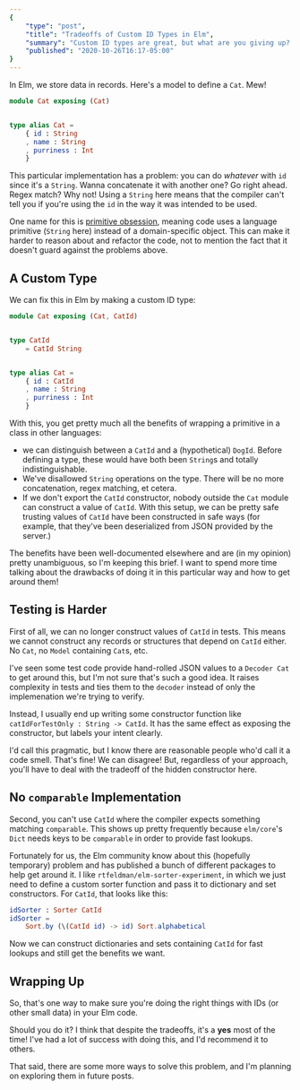 ```yaml
---
{
    "type": "post",
    "title": "Tradeoffs of Custom ID Types in Elm",
    "summary": "Custom ID types are great, but what are you giving up? Is it worth it?",
    "published": "2020-10-26T16:17-05:00"
}
---
```


In Elm, we store data in records.
Here's a model to define a `Cat`.
Mew!

```elm
module Cat exposing (Cat)


type alias Cat =
    { id : String
    , name : String
    , purriness : Int
    }
```

This particular implementation has a problem: you can do *whatever* with `id` since it's a `String`.
Wanna concatenate it with another one?
Go right ahead.
Regex match?
Why not!
Using a `String` here means that the compiler can't tell you if you're using the `id` in the way it was intended to be used.

One name for this is [primitive obsession](http://wiki.c2.com/?PrimitiveObsession), meaning code uses a language primitive (`String` here) instead of a domain-specific object.
This can make it harder to reason about and refactor the code, not to mention the fact that it doesn't guard against the problems above.

## A Custom Type

We can fix this in Elm by making a custom ID type:

```elm
module Cat exposing (Cat, CatId)


type CatId
    = CatId String


type alias Cat =
    { id : CatId
    , name : String
    , purriness : Int
    }
```

With this, you get pretty much all the benefits of wrapping a primitive in a class in other languages:

- we can distinguish between a `CatId` and a (hypothetical) `DogId`. Before defining a type, these would have both been `String`s and totally indistinguishable.
- We've disallowed `String` operations on the type. There will be no more concatenation, regex matching, et cetera.
- If we don't export the `CatId` constructor, nobody outside the `Cat` module can construct a value of `CatId`. With this setup, we can be pretty safe trusting values of `CatId` have been constructed in safe ways (for example, that they've been deserialized from JSON provided by the server.)

The benefits have been well-documented elsewhere and are (in my opinion) pretty unambiguous, so I'm keeping this brief.
I want to spend more time talking about the drawbacks of doing it in this particular way and how to get around them!

## Testing is Harder

First of all, we can no longer construct values of `CatId` in tests.
This means we cannot construct any records or structures that depend on `CatId` either.
No `Cat`, no `Model` containing `Cat`s, etc.

I've seen some test code provide hand-rolled JSON values to a `Decoder Cat` to get around this, but I'm not sure that's such a good idea.
It raises complexity in tests and ties them to the `decoder` instead of only the implemenation we're trying to verify.

Instead, I usually end up writing some constructor function like `catIdForTestOnly : String -> CatId`.
It has the same effect as exposing the constructor, but labels your intent clearly.

I'd call this pragmatic, but I know there are reasonable people who'd call it a code smell.
That's fine!
We can disagree!
But, regardless of your approach, you'll have to deal with the tradeoff of the hidden constructor here.

## No `comparable` Implementation

Second, you can't use `CatId` where the compiler expects something matching `comparable`.
This shows up pretty frequently because `elm/core`'s `Dict` needs keys to be `comparable` in order to provide fast lookups.

Fortunately for us, the Elm community know about this (hopefully temporary) problem and has published a bunch of different packages to help get around it.
I like `rtfeldman/elm-sorter-experiment`, in which we just need to define a custom sorter function and pass it to dictionary and set constructors.
For `CatId`, that looks like this:

```elm
idSorter : Sorter CatId
idSorter =
    Sort.by (\(CatId id) -> id) Sort.alphabetical
```

Now we can construct dictionaries and sets containing `CatId` for fast lookups and still get the benefits we want.

## Wrapping Up

So, that's one way to make sure you're doing the right things with IDs (or other small data) in your Elm code.

Should you do it?
I think that despite the tradeoffs, it's a **yes** most of the time!
I've had a lot of success with doing this, and I'd recommend it to others.

That said, there are some more ways to solve this problem, and I'm planning on exploring them in future posts.
